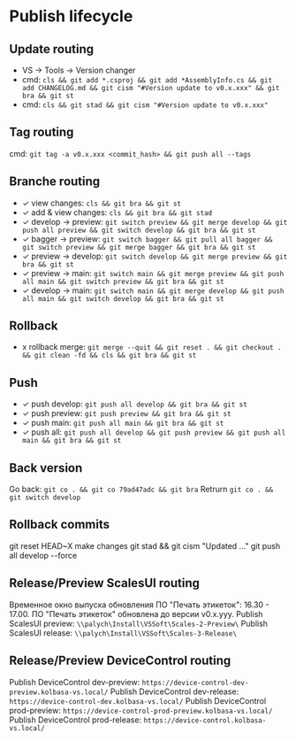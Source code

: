 # Publish lifecycle

## Update routing
- VS -> Tools -> Version changer
- cmd: `cls && git add *.csproj && git add *AssemblyInfo.cs && git add CHANGELOG.md && git cism "#Version update to v0.x.xxx" && git bra && git st`
- cmd: `cls && git stad && git cism "#Version update to v0.x.xxx"`

## Tag routing
cmd: `git tag -a v0.x.xxx <commit_hash> && git push all --tags`

## Branche routing
- ✓ view changes:       `cls && git bra && git st`
- ✓ add & view changes: `cls && git bra && git stad`
- ✓ develop -> preview: `git switch preview && git merge develop && git push all preview && git switch develop && git bra && git st`
- ✓ bagger -> preview:  `git switch bagger && git pull all bagger && git switch preview && git merge bagger && git bra && git st`
- ✓ preview -> develop: `git switch develop && git merge preview && git bra && git st`
- ✓ preview -> main:    `git switch main && git merge preview && git push all main && git switch preview && git bra && git st`
- ✓ develop -> main:    `git switch main && git merge develop && git push all main && git switch develop && git bra && git st`

## Rollback
- x rollback merge:     `git merge --quit && git reset . && git checkout . && git clean -fd && cls && git bra && git st`

## Push
- ✓ push develop:    	`git push all develop && git bra && git st`
- ✓ push preview:    	`git push preview && git bra && git st`
- ✓ push main:    		`git push all main && git bra && git st`
- ✓ push all:    		`git push all develop && git push preview && git push all main && git bra && git st`

## Back version
Go back: `git co . && git co 79ad47adc && git bra`
Retrurn `git co . && git switch develop`

## Rollback commits
git reset HEAD~X
make changes
git stad && git cism "Updated ..."
git push all develop --force

## Release/Preview ScalesUI routing
Временное окно выпуска обновления ПО "Печать этикеток": 16.30 - 17.00.
ПО "Печать этикеток" обновлена до версии v0.x.yyy.
Publish ScalesUI preview: `\\palych\Install\VSSoft\Scales-2-Preview\`
Publish ScalesUI release: `\\palych\Install\VSSoft\Scales-3-Release\`

## Release/Preview DeviceControl routing
Publish DeviceControl dev-preview:  `https://device-control-dev-preview.kolbasa-vs.local/`
Publish DeviceControl dev-release:  `https://device-control-dev.kolbasa-vs.local/`
Publish DeviceControl prod-preview: `https://device-control-prod-preview.kolbasa-vs.local/`
Publish DeviceControl prod-release: `https://device-control.kolbasa-vs.local/`
